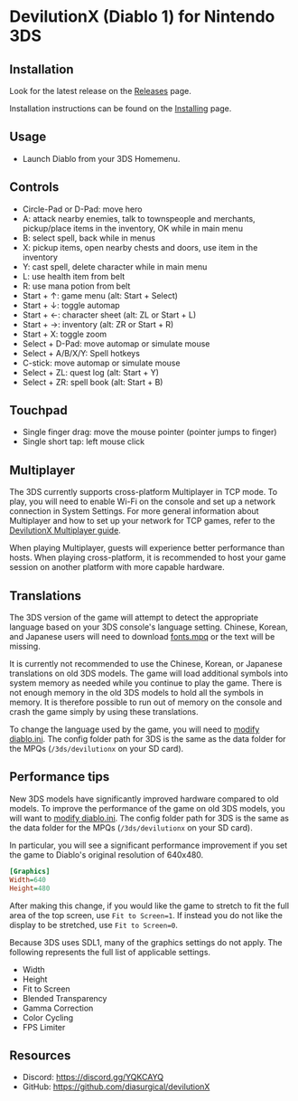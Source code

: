 # DevilutionX (Diablo 1) for Nintendo 3DS

## Installation

Look for the latest release on the
[Releases](https://github.com/diasurgical/devilutionX/releases) page.

Installation instructions can be found on the [Installing](/docs/installing.md) page.

## Usage

* Launch Diablo from your 3DS Homemenu.

## Controls

* Circle-Pad or D-Pad: move hero
* A: attack nearby enemies, talk to townspeople and merchants, pickup/place items in the inventory, OK while in main menu
* B: select spell, back while in menus
* X: pickup items, open nearby chests and doors, use item in the inventory
* Y: cast spell, delete character while in main menu
* L: use health item from belt
* R: use mana potion from belt
* Start + ↑: game menu (alt: Start + Select)
* Start + ↓: toggle automap
* Start + ←: character sheet (alt: ZL or Start + L)
* Start + →: inventory (alt: ZR or Start + R)
* Start + X: toggle zoom
* Select + D-Pad: move automap or simulate mouse
* Select + A/B/X/Y: Spell hotkeys
* C-stick: move automap or simulate mouse
* Select + ZL: quest log (alt: Start + Y)
* Select + ZR: spell book (alt: Start + B)

## Touchpad

* Single finger drag: move the mouse pointer (pointer jumps to finger)
* Single short tap: left mouse click

## Multiplayer

The 3DS currently supports cross-platform Multiplayer in TCP mode.
To play, you will need to enable Wi-Fi on the console and set up a network connection in System Settings.
For more general information about Multiplayer and how to set up your network for TCP games,
refer to the [DevilutionX Multiplayer guide](https://github.com/diasurgical/devilutionX/wiki/Multiplayer).

When playing Multiplayer, guests will experience better performance than hosts.
When playing cross-platform, it is recommended to host your game session
on another platform with more capable hardware.

## Translations

The 3DS version of the game will attempt to detect the appropriate
language based on your 3DS console's language setting.
Chinese, Korean, and Japanese users will need to download
[fonts.mpq](https://github.com/diasurgical/devilutionx-assets/releases/download/v1/fonts.mpq)
or the text will be missing.

It is currently not recommended to use the Chinese, Korean, or Japanese translations on old 3DS models.
The game will load additional symbols into system memory as needed while you continue to play the game.
There is not enough memory in the old 3DS models to hold all the symbols in memory.
It is therefore possible to run out of memory on the console and crash the game simply by using these translations.

To change the language used by the game, you will need to
[modify diablo.ini](https://github.com/diasurgical/devilutionX/wiki/DevilutionX-diablo.ini-configuration-guide#language).
The config folder path for 3DS is the same as the data folder for the MPQs (`/3ds/devilutionx` on your SD card).

## Performance tips

New 3DS models have significantly improved hardware compared to old models.
To improve the performance of the game on old 3DS models, you will want to
[modify diablo.ini](https://github.com/diasurgical/devilutionX/wiki/DevilutionX-diablo.ini-configuration-guide).
The config folder path for 3DS is the same as the data folder for the MPQs (`/3ds/devilutionx` on your SD card).

In particular, you will see a significant performance improvement
if you set the game to Diablo's original resolution of 640x480.

```ini
[Graphics]
Width=640
Height=480
```

After making this change, if you would like the game to stretch to fit the full area of the top screen,
use `Fit to Screen=1`. If instead you do not like the display to be stretched, use `Fit to Screen=0`.

Because 3DS uses SDL1, many of the graphics settings do not apply.
The following represents the full list of applicable settings.

* Width
* Height
* Fit to Screen
* Blended Transparency
* Gamma Correction
* Color Cycling
* FPS Limiter

## Resources

* Discord: https://discord.gg/YQKCAYQ
* GitHub: https://github.com/diasurgical/devilutionX
